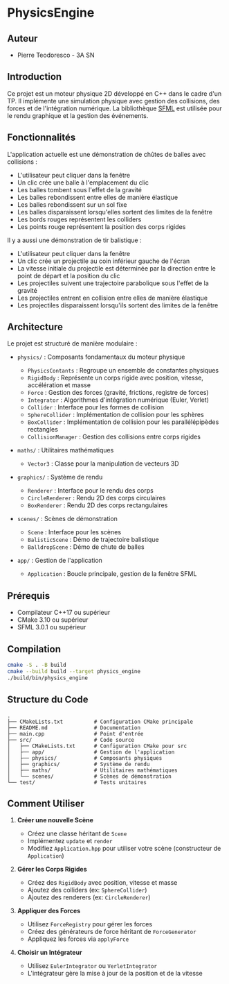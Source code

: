 # PhysicsEngine

## Auteur
- Pierre Teodoresco - 3A SN

## Introduction

Ce projet est un moteur physique 2D développé en C++ dans le cadre d'un TP. Il implémente une simulation physique avec gestion des collisions, des forces et de l'intégration numérique. La bibliothèque [SFML](https://www.sfml-dev.org/) est utilisée pour le rendu graphique et la gestion des événements.

## Fonctionnalités

L'application actuelle est une démonstration de chûtes de balles avec collisions :
- L'utilisateur peut cliquer dans la fenêtre
- Un clic crée une balle à l'emplacement du clic
- Les balles tombent sous l'effet de la gravité
- Les balles rebondissent entre elles de manière élastique
- Les balles rebondissent sur un sol fixe
- Les balles disparaissent lorsqu'elles sortent des limites de la fenêtre
- Les bords rouges représentent les colliders
- Les points rouge représentent la position des corps rigides

Il y a aussi une démonstration de tir balistique :
- L'utilisateur peut cliquer dans la fenêtre
- Un clic crée un projectile au coin inférieur gauche de l'écran
- La vitesse initiale du projectile est déterminée par la direction entre le point de départ et la position du clic
- Les projectiles suivent une trajectoire parabolique sous l'effet de la gravité
- Les projectiles entrent en collision entre elles de manière élastique
- Les projectiles disparaissent lorsqu'ils sortent des limites de la fenêtre

## Architecture

Le projet est structuré de manière modulaire :

- `physics/` : Composants fondamentaux du moteur physique
  - `PhysicsContants` : Regroupe un ensemble de constantes physiques
  - `RigidBody` : Représente un corps rigide avec position, vitesse, accélération et masse
  - `Force` : Gestion des forces (gravité, frictions, registre de forces)
  - `Integrator` : Algorithmes d'intégration numérique (Euler, Verlet)
  - `Collider` : Interface pour les formes de collision
  - `SphereCollider` : Implémentation de collision pour les sphères
  - `BoxCollider` : Implémentation de collision pour les parallélépipèdes rectangles
  - `CollisionManager` : Gestion des collisions entre corps rigides

- `maths/` : Utilitaires mathématiques
  - `Vector3` : Classe pour la manipulation de vecteurs 3D

- `graphics/` : Système de rendu
  - `Renderer` : Interface pour le rendu des corps
  - `CircleRenderer` : Rendu 2D des corps circulaires
  - `BoxRenderer` : Rendu 2D des corps rectangulaires

- `scenes/` : Scènes de démonstration
  - `Scene` : Interface pour les scènes
  - `BalisticScene` : Démo de trajectoire balistique
  - `BalldropScene` : Démo de chute de balles

- `app/` : Gestion de l'application
  - `Application` : Boucle principale, gestion de la fenêtre SFML

## Prérequis

- Compilateur C++17 ou supérieur
- CMake 3.10 ou supérieur
- SFML 3.0.1 ou supérieur

## Compilation

```bash
cmake -S . -B build
cmake --build build --target physics_engine
./build/bin/physics_engine
```

## Structure du Code

```
.
├── CMakeLists.txt          # Configuration CMake principale
├── README.md               # Documentation
├── main.cpp                # Point d'entrée
├── src/                    # Code source
│   ├── CMakeLists.txt      # Configuration CMake pour src
│   ├── app/                # Gestion de l'application
│   ├── physics/            # Composants physiques
│   ├── graphics/           # Système de rendu
│   ├── maths/              # Utilitaires mathématiques
│   └── scenes/             # Scènes de démonstration
└── test/                   # Tests unitaires
```

## Comment Utiliser

1. **Créer une nouvelle Scène**
   - Créez une classe héritant de `Scene`
   - Implémentez `update` et `render`
   - Modifiez `Application.hpp` pour utiliser votre scène (constructeur de `Application`)

2. **Gérer les Corps Rigides**
   - Créez des `RigidBody` avec position, vitesse et masse
   - Ajoutez des colliders (ex: `SphereCollider`)
   - Ajoutez des renderers (ex: `CircleRenderer`)

3. **Appliquer des Forces**
   - Utilisez `ForceRegistry` pour gérer les forces
   - Créez des générateurs de force héritant de `ForceGenerator`
   - Appliquez les forces via `applyForce`

4. **Choisir un Intégrateur**
   - Utilisez `EulerIntegrator` ou `VerletIntegrator`
   - L'intégrateur gère la mise à jour de la position et de la vitesse